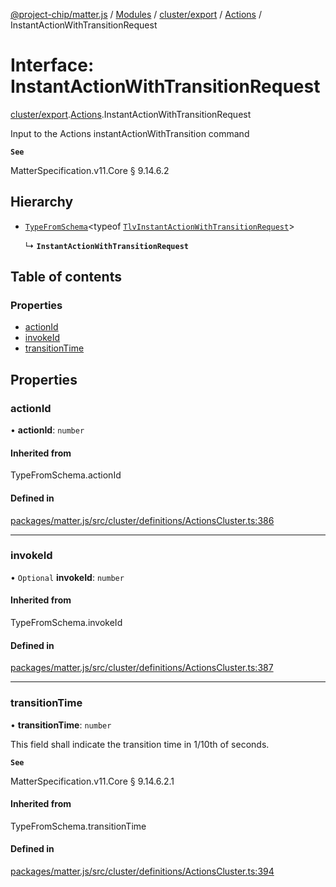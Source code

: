 [@project-chip/matter.js](../README.md) / [Modules](../modules.md) / [cluster/export](../modules/cluster_export.md) / [Actions](../modules/cluster_export.Actions.md) / InstantActionWithTransitionRequest

# Interface: InstantActionWithTransitionRequest

[cluster/export](../modules/cluster_export.md).[Actions](../modules/cluster_export.Actions.md).InstantActionWithTransitionRequest

Input to the Actions instantActionWithTransition command

**`See`**

MatterSpecification.v11.Core § 9.14.6.2

## Hierarchy

- [`TypeFromSchema`](../modules/tlv_export.md#typefromschema)\<typeof [`TlvInstantActionWithTransitionRequest`](../modules/cluster_export.Actions.md#tlvinstantactionwithtransitionrequest)\>

  ↳ **`InstantActionWithTransitionRequest`**

## Table of contents

### Properties

- [actionId](cluster_export.Actions.InstantActionWithTransitionRequest.md#actionid)
- [invokeId](cluster_export.Actions.InstantActionWithTransitionRequest.md#invokeid)
- [transitionTime](cluster_export.Actions.InstantActionWithTransitionRequest.md#transitiontime)

## Properties

### actionId

• **actionId**: `number`

#### Inherited from

TypeFromSchema.actionId

#### Defined in

[packages/matter.js/src/cluster/definitions/ActionsCluster.ts:386](https://github.com/project-chip/matter.js/blob/2d9f2165d2672864fda3496a6d0d5f93597f82c6/packages/matter.js/src/cluster/definitions/ActionsCluster.ts#L386)

___

### invokeId

• `Optional` **invokeId**: `number`

#### Inherited from

TypeFromSchema.invokeId

#### Defined in

[packages/matter.js/src/cluster/definitions/ActionsCluster.ts:387](https://github.com/project-chip/matter.js/blob/2d9f2165d2672864fda3496a6d0d5f93597f82c6/packages/matter.js/src/cluster/definitions/ActionsCluster.ts#L387)

___

### transitionTime

• **transitionTime**: `number`

This field shall indicate the transition time in 1/10th of seconds.

**`See`**

MatterSpecification.v11.Core § 9.14.6.2.1

#### Inherited from

TypeFromSchema.transitionTime

#### Defined in

[packages/matter.js/src/cluster/definitions/ActionsCluster.ts:394](https://github.com/project-chip/matter.js/blob/2d9f2165d2672864fda3496a6d0d5f93597f82c6/packages/matter.js/src/cluster/definitions/ActionsCluster.ts#L394)
